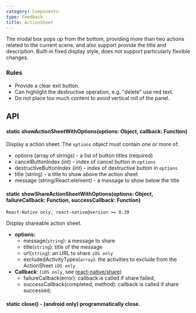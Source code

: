 ```yaml
---
category: Components
type: Feedback
title: ActionSheet
---
```


The modal box pops up from the bottom, providing more than two actions related to the current scene, and also support provide the title and description. Built-in fixed display style, does not support particularly flexible changes.

### Rules

- Provide a clear exit button.
- Can highlight the destructive operation, e.g. "delete" use red text.
- Do not place too much content to avoid vertical roll of the panel.


## API

#### static showActionSheetWithOptions(options: Object, callback: Function)

Display a action sheet. The `options` object must contain one or more of:

- options (array of strings) - a list of button titles (required)
- cancelButtonIndex (int) - index of cancel button in `options`
- destructiveButtonIndex (int) - index of destructive button in `options`
- title (string) - a title to show above the action sheet
- message (string/React.element) - a message to show below the title

#### static showShareActionSheetWithOptions(options: Object, failureCallback: Function, successCallback: Function)

`React-Native only, react-native@version >= 0.39`

Display shareable action sheet.

- **options:**
  - message(`string`): a message to share
  - title(`string`): title of the message
  - url(`string`): an URL to share `iOS only`
  - excludedActivityTypes(`array`): the activities to exclude from the ActionSheet `iOS only`
- **Callback**: (`iOS only`, see [react-native/share](https://github.com/facebook/react-native/blob/master/Libraries/Share/Share.js#L80))
  - failureCallback(error): callback is called if share failed;
  - successCallback(completed, method): callback is called if share successed;

#### static close() - (android only) programmatically close.
